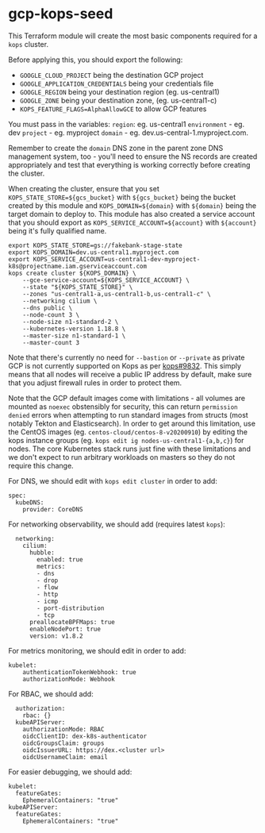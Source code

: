 # gcp-kops-seed
This Terraform module will create the most basic components required for a `kops` cluster.

Before applying this, you should export the following:
- `GOOGLE_CLOUD_PROJECT` being the destination GCP project
- `GOOGLE_APPLICATION_CREDENTIALS` being your credentials file
- `GOOGLE_REGION` being your destination region (eg. us-central1)
- `GOOGLE_ZONE` being your destination zone, (eg. us-central1-c)
- `KOPS_FEATURE_FLAGS=AlphaAllowGCE` to allow GCP features

You must pass in the variables:
`region`: eg. us-central1
`environment` - eg. dev
`project` - eg. myproject
`domain` - eg. dev.us-central-1.myproject.com.

Remember to create the `domain` DNS zone in the parent zone DNS management system, too - you'll need to ensure the NS records are created appropriately and test that everything is working correctly before creating the cluster.

When creating the cluster, ensure that you set `KOPS_STATE_STORE=${gcs_bucket}` with `${gcs_bucket}` being the bucket created by this module and `KOPS_DOMAIN=${domain}` with `${domain}` being the target domain to deploy to. This module has also created a service account that you should export as `KOPS_SERVICE_ACCOUNT=${account}` with `${account}` being it's fully qualified name.

```
export KOPS_STATE_STORE=gs://fakebank-stage-state
export KOPS_DOMAIN=dev.us-central1.myproject.com
export KOPS_SERVICE_ACCOUNT=us-central1-dev-myproject-k8s@projectname.iam.gserviceaccount.com
kops create cluster ${KOPS_DOMAIN} \
    --gce-service-account=${KOPS_SERVICE_ACCOUNT} \
    --state "${KOPS_STATE_STORE}" \
    --zones "us-central1-a,us-central1-b,us-central1-c" \
    --networking cilium \
    --dns public \
    --node-count 3 \
    --node-size n1-standard-2 \
    --kubernetes-version 1.18.8 \
    --master-size n1-standard-1 \
    --master-count 3
```
Note that there's currently no need for `--bastion` or `--private` as private GCP is not currently supported on Kops as per [kops#9832](https://github.com/kubernetes/kops/pull/9832). This simply means that all nodes will receive a public IP address by default, make sure that you adjust firewall rules in order to protect them.

Note that the GCP default images come with limitations - all volumes are mounted as `noexec` obstensibly for security, this can return `permission denied` errors when attempting to run standard images from structs (most notably Tekton and Elasticsearch). In order to get around this limitation, use the CentOS images (eg. `centos-cloud/centos-8-v20200910`) by editing the kops instance groups (eg. `kops edit ig nodes-us-central1-{a,b,c}`) for nodes. The core Kubernetes stack runs just fine with these limitations and we don't expect to run arbitrary workloads on masters so they do not require this change.

For DNS, we should edit with `kops edit cluster` in order to add:

```
spec:
  kubeDNS:
    provider: CoreDNS
```
For networking observability, we should add (requires latest `kops`):
```
  networking:
    cilium:
      hubble:
        enabled: true
        metrics:
        - dns
        - drop
        - flow
        - http
        - icmp
        - port-distribution
        - tcp
      preallocateBPFMaps: true
      enableNodePort: true
      version: v1.8.2
```
For metrics monitoring, we should edit in order to add:
```
kubelet:
    authenticationTokenWebhook: true
    authorizationMode: Webhook
```
For RBAC, we should add:
```
  authorization:
    rbac: {}
  kubeAPIServer:
    authorizationMode: RBAC
    oidcClientID: dex-k8s-authenticator
    oidcGroupsClaim: groups
    oidcIssuerURL: https://dex.<cluster url>
    oidcUsernameClaim: email
```
For easier debugging, we should add:
```
kubelet:
  featureGates:
    EphemeralContainers: "true"
kubeAPIServer:
  featureGates:
    EphemeralContainers: "true"
```
